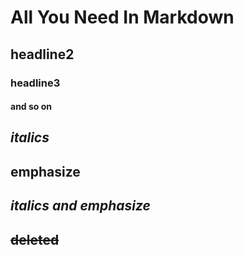 # All You Need In Markdown
## headline2
### headline3
#### and so on
*italics*
---
**emphasize**
---
***italics and emphasize***
---
~~deleted~~
---
